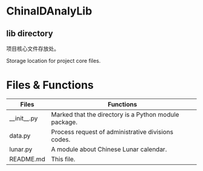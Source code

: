 # ChinaIDAnalyLib

## lib directory

项目核心文件存放处。

Storage location for project core files.

# Files & Functions

| Files           | Functions                                             |
| --------------- | ----------------------------------------------------- |
| \_\_init\_\_.py | Marked that the directory is a Python module package. |
| data.py         | Process request of administrative divisions codes.    |
| lunar.py        | A module about Chinese Lunar calendar.                |
| README.md       | This file.                                            |

